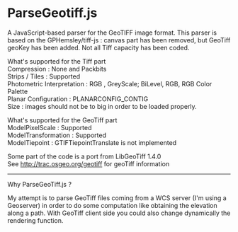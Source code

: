 ParseGeotiff.js
===============

A JavaScript-based parser for the GeoTIFF image format.
This parser is based on the GPHemsley/tiff-js : canvas part has been removed, but GeoTiff geoKey has been added.
Not all Tiff capacity has been coded. 

What's supported for the Tiff part <BR>
Compression     :   None and Packbits  <BR>
Strips / Tiles  :  Supported <BR>
Photometric Interpretation : RGB , GreyScale; BiLevel, RGB, RGB Color Palette<BR>
Planar Configuration :  PLANARCONFIG_CONTIG  <BR>
Size  : images should not be to big in order to be loaded properly.


What's supported for the GeoTiff part <BR>
ModelPixelScale : Supported <BR>
ModelTransformation : Supported <BR>
ModelTiepoint : GTIFTiepointTranslate is not implemented  <BR>





Some part of the code is a port from LibGeoTiff 1.4.0 <BR>
See  http://trac.osgeo.org/geotiff  for geoTiff information<BR>

-----------------------------------------------------------

Why ParseGeoTiff.js ?

My attempt is to parse GeoTiff files coming from a WCS server (I'm using a Geoserver) in order to do some computation like obtaining the elevation along a path. With GeoTiff client side you could also change dynamically the rendering function. 



